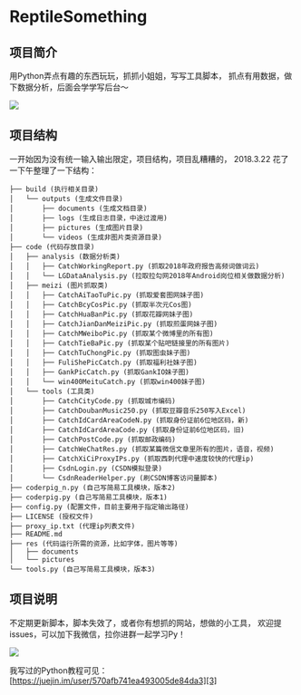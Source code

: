 # ReptileSomething



## 项目简介

用Python弄点有趣的东西玩玩，抓抓小姐姐，写写工具脚本，
抓点有用数据，做下数据分析，后面会学学写后台～

![][1]

## 项目结构

一开始因为没有统一输入输出限定，项目结构，项目乱糟糟的，
2018.3.22 花了一下午整理了一下结构：

```
├── build (执行相关目录)
│   └── outputs (生成文件目录)
│       ├── documents (生成文档目录)
│       ├── logs (生成日志目录，中途过渡用)
│       ├── pictures (生成图片目录)
│       └── videos (生成非图片类资源目录)
├── code (代码存放目录)
│   ├── analysis (数据分析类)
│   │   ├── CatchWorkingReport.py (抓取2018年政府报告高频词做词云)
│   │   └── LGDataAnalysis.py (拉取拉勾网2018年Android岗位相关做数据分析)
│   ├── meizi (图片抓取类)
│   │   ├── CatchAiTaoTuPic.py (抓取爱套图网妹子图)
│   │   ├── CatchBcyCosPic.py (抓取半次元Cos图)
│   │   ├── CatchHuaBanPic.py (抓取花瓣网妹子图)
│   │   ├── CatchJianDanMeiziPic.py (抓取煎蛋网妹子图)
│   │   ├── CatchMWeiboPic.py (抓取某个微博里的所有图)
│   │   ├── CatchTieBaPic.py (抓取某个贴吧链接里的所有图片)
│   │   ├── CatchTuChongPic.py (抓取图虫妹子图)
│   │   ├── FuliShePicCatch.py (抓取福利社妹子图)
│   │   ├── GankPicCatch.py (抓取GankIO妹子图)
│   │   └── win400MeituCatch.py (抓取win400妹子图)
│   └── tools (工具类)
│       ├── CatchCityCode.py (抓取城市编码)
│       ├── CatchDoubanMusic250.py (抓取豆瓣音乐250写入Excel)
│       ├── CatchIdCardAreaCodeN.py (抓取身份证前6位地区码，新)
│       ├── CatchIdCardAreaCode.py (抓取身份证前6位地区码，旧)
│       ├── CatchPostCode.py (抓取邮政编码)
│       ├── CatchWeChatRes.py (抓取某篇微信文章里所有的图片，语音，视频)
│       ├── CatchXiCiProxyIPs.py (抓取西刺代理中速度较快的代理ip)
│       ├── CsdnLogin.py (CSDN模拟登录)
│       └── CsdnReaderHelper.py (刷CSDN博客访问量脚本)
├── coderpig_n.py (自己写简易工具模块，版本2)
├── coderpig.py (自己写简易工具模块，版本1)
├── config.py (配置文件，目前主要用于指定输出路径)
├── LICENSE (授权文件)
├── proxy_ip.txt (代理ip列表文件)
├── README.md
├── res (代码运行所需的资源，比如字体，图片等等)
│   ├── documents
│   └── pictures
└── tools.py (自己写简易工具模块，版本3)

```

## 项目说明

不定期更新脚本，脚本失效了，或者你有想抓的网站，想做的小工具，
欢迎提issues，可以加下我微信，拉你进群一起学习Py！

![][2]

我写过的Python教程可见：[https://juejin.im/user/570afb741ea493005de84da3][3]





  [1]: http://static.zybuluo.com/coder-pig/y0qln52j7cg4f39wzf2muh8m/1.gif
  [2]: http://static.zybuluo.com/coder-pig/qaadbz1aml70m4jaw7712p9x/1.png
  [3]: https://juejin.im/user/570afb741ea493005de84da3